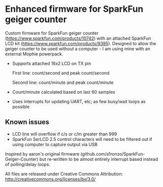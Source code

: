 Enhanced firmware for SparkFun geiger counter
=============================================

Custom firmware for SparkFun geiger counter
(https://www.sparkfun.com/products/10742) with an attached SparkFun
LCD kit (https://www.sparkfun.com/products/9395). Designed to allow
the geiger counter to be used without a computer - I am using mine
with an external Mophie powerpack.

* Supports attached 16x2 LCD on TX pin

    First line: count/second and peak count/second

    Second line: count/minute and peak count/minute

* Count/minute calculated based on last 60 samples
* Uses interrupts for updating UART, etc; as few busy/wait loops as
possible

Known issues
------------
* LCD line will overflow if c/s or c/m greater than 999
* SparkFun SerLCD 2.5 control characters will need to be filtered out
if using computer to capture output via USB

Inspired by aaron's original firmware
(github.com/a1ronzo/SparkFun-Geiger-Counter) but re-written to be
almost entirely interrupt based instead of polling/delay loops.

All files are released under Creative Commons Attribution:
http://creativecommons.org/licenses/by/3.0/
